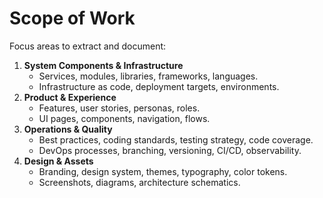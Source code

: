 # Scope of Work

Focus areas to extract and document:

1. **System Components & Infrastructure**
   - Services, modules, libraries, frameworks, languages.
   - Infrastructure as code, deployment targets, environments.
2. **Product & Experience**
   - Features, user stories, personas, roles.
   - UI pages, components, navigation, flows.
3. **Operations & Quality**
   - Best practices, coding standards, testing strategy, code coverage.
   - DevOps processes, branching, versioning, CI/CD, observability.
4. **Design & Assets**
   - Branding, design system, themes, typography, color tokens.
   - Screenshots, diagrams, architecture schematics.

